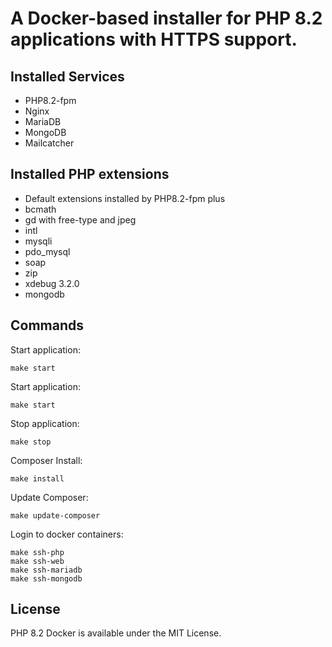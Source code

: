 # A Docker-based installer for PHP 8.2 applications with HTTPS support.

## Installed Services
- PHP8.2-fpm
- Nginx
- MariaDB 
- MongoDB
- Mailcatcher

## Installed PHP extensions
- Default extensions installed by PHP8.2-fpm plus
- bcmath
- gd with free-type and jpeg
- intl
- mysqli
- pdo_mysql
- soap
- zip
- xdebug 3.2.0
- mongodb

## Commands

Start application:   
```console
make start
```

Start application:   
```console
make start
```

Stop application:
```console
make stop
```

Composer Install:
```console
make install
```

Update Composer:      
```console
make update-composer
```

Login to docker containers:   
```console
make ssh-php
make ssh-web
make ssh-mariadb
make ssh-mongodb
```
## License
PHP 8.2 Docker is available under the MIT License.

